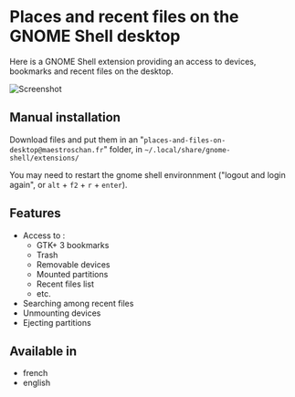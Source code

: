 # Places and recent files on the GNOME Shell desktop

Here is a GNOME Shell extension providing an access to devices, bookmarks and recent files on the desktop.

![Screenshot](https://i.imgur.com/FGRkMPv.png)

## Manual installation

Download files and put them in an "`places-and-files-on-desktop@maestroschan.fr`" folder, in `~/.local/share/gnome-shell/extensions/`

You may need to restart the gnome shell environnment ("logout and login again", or `alt` + `f2` + `r` + `enter`).

## Features

- Access to :
  - GTK+ 3 bookmarks
  - Trash
  - Removable devices
  - Mounted partitions
  - Recent files list
  - etc.
- Searching among recent files
- Unmounting devices
- Ejecting partitions

## Available in

- french
- english
